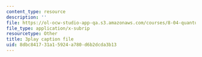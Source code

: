 ```yaml
---
content_type: resource
description: ''
file: https://ol-ocw-studio-app-qa.s3.amazonaws.com/courses/8-04-quantum-physics-i-spring-2016/8dbc841731a15924a780d6b2dcda3b13_RxWfrE3o-9k.vtt
file_type: application/x-subrip
resourcetype: Other
title: 3play caption file
uid: 8dbc8417-31a1-5924-a780-d6b2dcda3b13
---
```

